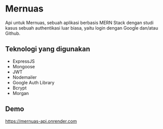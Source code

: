 # Mernuas
Api untuk Mernuas, sebuah aplikasi berbasis MERN Stack dengan studi kasus sebuah authentikasi luar biasa, yaitu login dengan Google dan/atau Github.

## Teknologi yang digunakan
- ExpressJS
- Mongoose
- JWT
- Nodemailer
- Google Auth Library
- Bcrypt
- Morgan

## Demo
https://mernuas-api.onrender.com
